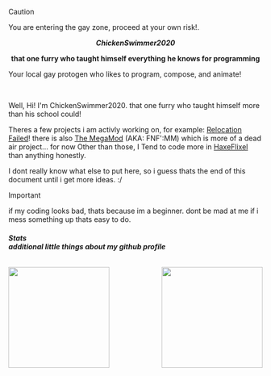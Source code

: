 > [!CAUTION]
> You are entering the gay zone, proceed at your own risk!.

<p align="center" font-size="24"><strong><em>ChickenSwimmer2020</em></strong></p>
<p align="center"><strong>that one furry who taught himself everything he knows for programming</strong></p>
<p align="left"> Your local gay protogen who likes to program, compose, and animate!</p>
<br>
<p>Well, Hi! I'm ChickenSwimmer2020. that one furry who taught himself more than his school could!</p>

Theres a few projects i am activly working on, for example: [Relocation Failed](https://github.com/ChickenSwimmer2020/Relocation_Failed)! there is also [The MegaMod](https://github.com/ChickenSwimmer2020/Friday-Night-Funkin-Mega-Mod) (AKA: FNF':MM) which is more of a dead air project... for now
Other than those, I Tend to code more in [HaxeFlixel](https://haxeflixel.com) than anything honestly.

I dont really know what else to put here, so i guess thats the end of this document until i get more ideas. :/

> [!IMPORTANT]
> if my coding looks bad, thats because im a beginner. dont be mad at me if i mess something up thats easy to do.

<h6><strong> Stats <br> additional little things about my github profile </strong></h6>
  
<a href="https://github.com/anuraghazra/github-readme-stats">
  <img height=200 align="center" src="https://github-readme-stats.vercel.app/api?username=ChickenSwimmer2020&theme=ambient_gradient" />
</a>
<a href="https://github.com/anuraghazra/convoychat">
  <img height=200 align="right" src="https://github-readme-stats.vercel.app/api/top-langs?username=ChickenSwimmer2020&layout=compact&langs_count=8&card_width=320&theme=ambient_gradient" />
</a>
